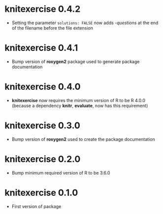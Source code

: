 # knitexercise 0.4.2

* Setting the parameter `solutions: FALSE` now adds _-questions_ at the end of the filename before the file extension

# knitexercise 0.4.1

* Bump version of **roxygen2** package used to generate package documentation

# knitexercise 0.4.0

* **knitexercise** now requires the minimum version of R to be R 4.0.0 (because a dependency **knitr**, **evaluate**, now has this requirement)

# knitexercise 0.3.0

* Bump version of **roxygen2** used to create the package documentation

# knitexercise 0.2.0

* Bump minimum required version of R to be 3.6.0

# knitexercise 0.1.0

* First version of package
